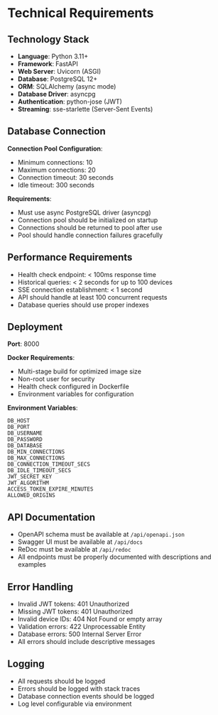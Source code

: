 # Technical Requirements

## Technology Stack

- **Language**: Python 3.11+
- **Framework**: FastAPI
- **Web Server**: Uvicorn (ASGI)
- **Database**: PostgreSQL 12+
- **ORM**: SQLAlchemy (async mode)
- **Database Driver**: asyncpg
- **Authentication**: python-jose (JWT)
- **Streaming**: sse-starlette (Server-Sent Events)

## Database Connection

**Connection Pool Configuration**:
- Minimum connections: 10
- Maximum connections: 20
- Connection timeout: 30 seconds
- Idle timeout: 300 seconds

**Requirements**:
- Must use async PostgreSQL driver (asyncpg)
- Connection pool should be initialized on startup
- Connections should be returned to pool after use
- Pool should handle connection failures gracefully

## Performance Requirements

- Health check endpoint: < 100ms response time
- Historical queries: < 2 seconds for up to 100 devices
- SSE connection establishment: < 1 second
- API should handle at least 100 concurrent requests
- Database queries should use proper indexes

## Deployment

**Port**: 8000

**Docker Requirements**:
- Multi-stage build for optimized image size
- Non-root user for security
- Health check configured in Dockerfile
- Environment variables for configuration

**Environment Variables**:
```
DB_HOST
DB_PORT
DB_USERNAME
DB_PASSWORD
DB_DATABASE
DB_MIN_CONNECTIONS
DB_MAX_CONNECTIONS
DB_CONNECTION_TIMEOUT_SECS
DB_IDLE_TIMEOUT_SECS
JWT_SECRET_KEY
JWT_ALGORITHM
ACCESS_TOKEN_EXPIRE_MINUTES
ALLOWED_ORIGINS
```

## API Documentation

- OpenAPI schema must be available at `/api/openapi.json`
- Swagger UI must be available at `/api/docs`
- ReDoc must be available at `/api/redoc`
- All endpoints must be properly documented with descriptions and examples

## Error Handling

- Invalid JWT tokens: 401 Unauthorized
- Missing JWT tokens: 401 Unauthorized
- Invalid device IDs: 404 Not Found or empty array
- Validation errors: 422 Unprocessable Entity
- Database errors: 500 Internal Server Error
- All errors should include descriptive messages

## Logging

- All requests should be logged
- Errors should be logged with stack traces
- Database connection events should be logged
- Log level configurable via environment

